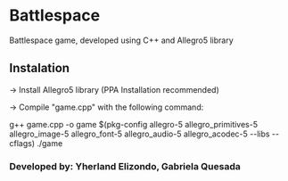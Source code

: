 
# Battlespace 
<t>Battlespace game, developed using C++ and Allegro5 library</t>

## Instalation

<t>-> Install Allegro5 library (PPA Installation recommended)</t>

<t>-> Compile "game.cpp" with the following command:</t>

<t>g++ game.cpp -o game $(pkg-config allegro-5 allegro_primitives-5 allegro_image-5 allegro_font-5 allegro_audio-5 allegro_acodec-5 --libs --cflags)
./game<t>

 
### Developed by: Yherland Elizondo, Gabriela Quesada
